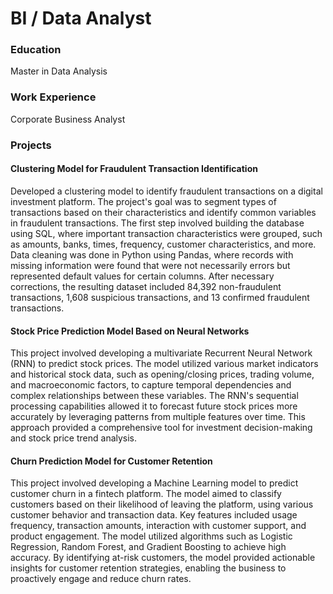 # BI / Data Analyst

### Education
Master in Data Analysis

### Work Experience
Corporate Business Analyst 

### Projects

#### Clustering Model for Fraudulent Transaction Identification
Developed a clustering model to identify fraudulent transactions on a digital investment platform. The project's goal was to segment types of transactions based on their characteristics and identify common variables in fraudulent transactions. The first step involved building the database using SQL, where important transaction characteristics were grouped, such as amounts, banks, times, frequency, customer characteristics, and more. Data cleaning was done in Python using Pandas, where records with missing information were found that were not necessarily errors but represented default values for certain columns. After necessary corrections, the resulting dataset included 84,392 non-fraudulent transactions, 1,608 suspicious transactions, and 13 confirmed fraudulent transactions. 

#### Stock Price Prediction Model Based on Neural Networks
This project involved developing a multivariate Recurrent Neural Network (RNN) to predict stock prices. The model utilized various market indicators and historical stock data, such as opening/closing prices, trading volume, and macroeconomic factors, to capture temporal dependencies and complex relationships between these variables. The RNN's sequential processing capabilities allowed it to forecast future stock prices more accurately by leveraging patterns from multiple features over time. This approach provided a comprehensive tool for investment decision-making and stock price trend analysis.

#### Churn Prediction Model for Customer Retention
This project involved developing a Machine Learning model to predict customer churn in a fintech platform. The model aimed to classify customers based on their likelihood of leaving the platform, using various customer behavior and transaction data. Key features included usage frequency, transaction amounts, interaction with customer support, and product engagement. The model utilized algorithms such as Logistic Regression, Random Forest, and Gradient Boosting to achieve high accuracy. By identifying at-risk customers, the model provided actionable insights for customer retention strategies, enabling the business to proactively engage and reduce churn rates.

